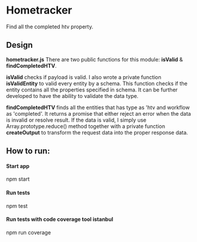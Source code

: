 # Hometracker
Find all the completed htv property.
## Design
**hometracker.js**
There are two public functions for this module: **isValid** & **findCompletedHTV**.

**isValid** checks if payload is valid. I also wrote a private function **isValidEntity** to valid every entity by a schema. This function checks if the entity contains all the properties specified in schema. It can be further developed to have the ability to validate the data type.

**findCompletedHTV** finds all the entities that has type as 'htv and workflow as 'completed'. It returns a promise that either reject an error when the data is invalid or resolve result. If the data is valid, I simply use Array.prototype.reduce() method together with a private function **createOutput** to transform the request data into the proper response data.

## How to run:
#### Start app
npm start
#### Run tests
npm test
#### Run tests with code coverage tool istanbul
npm run coverage